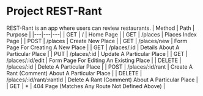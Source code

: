 # Project REST-Rant

REST-Rant is an app where users can review restaurants.
| Method | Path | Purpose |
|---|---|---|
| GET | / | Home Page |
| GET | /places | Places Index Page |
| POST | /places | Create New Place |
| GET | /places/new | Form Page For Creating A New Place |
| GET | /places/:id | Details About A Particular Place |
| PUT | /places/:id | Update A Particular Place |
| GET | /places/:id/edit | Form Page For Editing An Existing Place |
| DELETE | /places/:id | Delete A Particular Place |
| POST | /places/:id/rant | Create A Rant (Comment) About A Particular Place |
| DELETE | /places/:id/rant/:rantId | Delete A Rant (Comment) About A Particular Place |
| GET | * | 404 Page (Matches Any Route Not Defined Above) |
